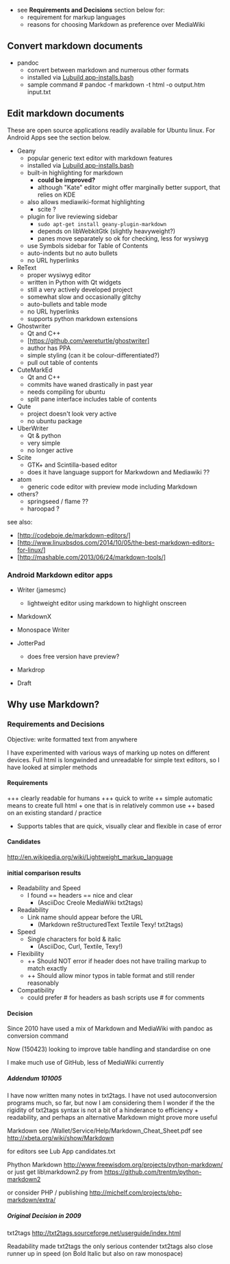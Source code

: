 * see **Requirements and Decisions** section below for:
    * requirement for markup languages
    * reasons for choosing Markdown as preference over MediaWiki

## Convert markdown documents

* pandoc
    * convert between markdown and numerous other formats
    * installed via [Lubuild app-installs.bash](https://github.com/artmg/lubuild/blob/master/app-installs.bash)
    * sample command # pandoc -f markdown -t html -o output.htm input.txt

## Edit markdown documents

These are open source applications readily available for Ubuntu linux. 
For Android Apps see the section below. 

* Geany
	- popular generic text editor with markdown features
	- installed via [Lubuild app-installs.bash](https://github.com/artmg/lubuild/blob/master/app-installs.bash)
    * built-in highlighting for markdown
        * **could be improved?**
        * although "Kate" editor might offer marginally better support, that relies on KDE
	* also allows mediawiki-format highlighting
		* scite ?
    * plugin for live reviewing sidebar
        * `sudo apt-get install geany-plugin-markdown`
        * depends on libWebkitGtk (slightly heavyweight?)
        * panes move separately so ok for checking, less for wysiwyg
	* use Symbols sidebar for Table of Contents
	* auto-indents but no auto bullets
	* no URL hyperlinks
* ReText
    * proper wysiwyg editor
    * written in Python with Qt widgets
    * still a very actively developed project
    * somewhat slow and occasionally glitchy
	* auto-bullets and table mode 
	* no URL hyperlinks
	* supports python markdown extensions
* Ghostwriter
	* Qt and C++
	* [https://github.com/wereturtle/ghostwriter]
	* author has PPA 
	* simple styling (can it be colour-differentiated?)
	* pull out table of contents
* CuteMarkEd
	* Qt and C++
	* commits have waned drastically in past year 
	* needs compiling for ubuntu
	* split pane interface includes table of contents
* Qute
	* project doesn't look very active
	* no ubuntu package
* UberWriter
	* Qt & python
	* very simple
	* no longer active
* Scite
	* GTK+ and Scintilla-based editor
	* does it have language support for Markwdown and Mediawiki ??
* atom
	* generic code editor with preview mode including Markdown
* others?
	* springseed / flame ??
	* haroopad ?

see also:

* [http://codeboje.de/markdown-editors/]
* [http://www.linuxbsdos.com/2014/10/05/the-best-markdown-editors-for-linux/]
* [http://mashable.com/2013/06/24/markdown-tools/]

### Android Markdown editor apps

* Writer (jamesmc)
    * lightweight editor using markdown to highlight onscreen
* MarkdownX
* Monospace Writer
* JotterPad
    * does free version have preview?

* Markdrop
* Draft


## Why use Markdown?

### Requirements and Decisions

Objective: write formatted text from anywhere

I have experimented with various ways of marking up notes on different devices. 
Full html is longwinded and unreadable for simple text editors, 
so I have looked at simpler methods


#### Requirements

+++ clearly readable for humans
+++ quick to write
++ simple automatic means to create full html
    + one that is in relatively common use
++ based on an existing standard / practice

+ Supports tables that are quick, visually clear and flexible in case of error


#### Candidates

http://en.wikipedia.org/wiki/Lightweight_markup_language

#### initial comparison results

* Readability and Speed
	- I found == headers == nice and clear
		+ (AsciiDoc Creole MediaWiki txt2tags)
* Readability
	- Link name should appear before the URL
		+ (Markdown reStructuredText Textile Texy! txt2tags)
* Speed
	- Single characters for bold & italic
		+ (AsciiDoc, Curl, Textile, Texy!)
* Flexibility
	- ++ Should NOT error if header does not have trailing markup to match exactly
	- ++ Should allow minor typos in table format and still render reasonably
* Compatibility
	+ could prefer # for headers as bash scripts use # for comments

#### Decision 

Since 2010 have used a mix of Markdown and MediaWiki
with pandoc as conversion command

Now (150423) looking to improve table handling and standardise on one

I make much use of GitHub, less of MediaWiki currently
 

##### Addendum 101005

I have now written many notes in txt2tags. I have not used autoconversion programs much, 
so far, but now I am considering them I wonder if the the rigidity of txt2tags syntax 
is not a bit of a hinderance to efficiency + readability, 
and perhaps an alternative Markdown might prove more useful


Markdown
see /Wallet/Service/Help/Markdown_Cheat_Sheet.pdf
see http://xbeta.org/wiki/show/Markdown

for editors see Lub App candidates.txt


Phython Markdown
http://www.freewisdom.org/projects/python-markdown/
or
just get lib\markdown2.py from https://github.com/trentm/python-markdown2

or consider PHP / publishing http://michelf.com/projects/php-markdown/extra/


##### Original Decision in 2009

txt2tags http://txt2tags.sourceforge.net/userguide/index.html

Readability made txt2tags the only serious contender
txt2tags also close runner up in speed 
(on Bold Italic but also on raw monospace) 


